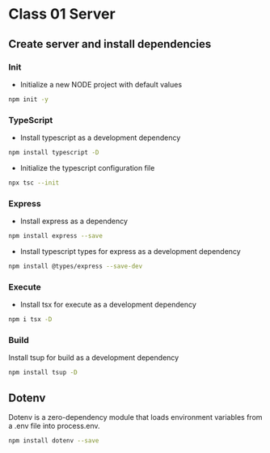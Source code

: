 # Class 01 Server

## Create server and install dependencies

### Init

- Initialize a new NODE project with default values

```bash
npm init -y
```

### TypeScript

- Install typescript as a development dependency

```bash
npm install typescript -D
```

- Initialize the typescript configuration file

```bash
npx tsc --init
```

### Express

- Install express as a dependency

```bash
npm install express --save
```

- Install typescript types for express as a development dependency

```bash
npm install @types/express --save-dev
```

### Execute

- Install tsx for execute as a development dependency

```bash
npm i tsx -D
```

### Build

Install tsup for build as a development dependency

```bash
npm install tsup -D
```

## Dotenv

Dotenv is a zero-dependency module that loads environment variables from a .env file into process.env.

```bash
npm install dotenv --save
```
